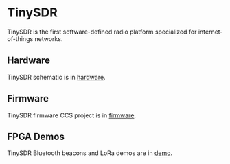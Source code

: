 # TinySDR
TinySDR is the first software-defined radio platform specialized for internet-of-things networks.

## Hardware
TinySDR schematic is in [hardware](hardware/schematic.pdf).

## Firmware
TinySDR firmware CCS project is in [firmware](firmware/).

## FPGA Demos
TinySDR Bluetooth beacons and LoRa demos are in [demo](demo/).

